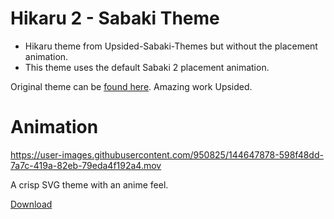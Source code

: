 # Hikaru 2 - Sabaki Theme

- Hikaru theme from Upsided-Sabaki-Themes but without the placement animation. 
- This theme uses the default Sabaki 2 placement animation.

Original theme can be [found here](https://github.com/upsided/Upsided-Sabaki-Themes). Amazing work Upsided.

# Animation

https://user-images.githubusercontent.com/950825/144647878-598f48dd-7a7c-419a-82eb-79eda4f192a4.mov

A crisp SVG theme with an anime feel.

[Download]()
